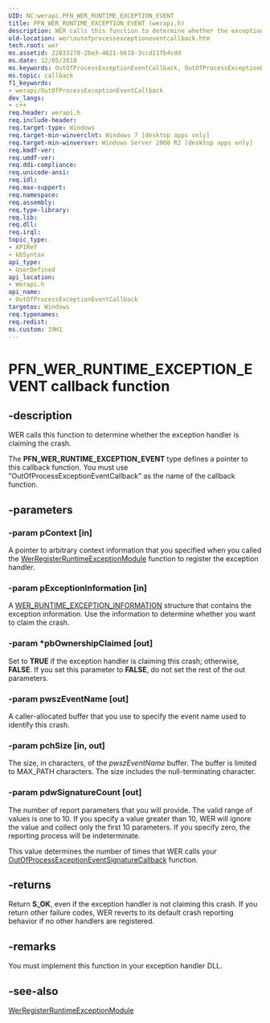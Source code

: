 ```yaml
---
UID: NC:werapi.PFN_WER_RUNTIME_EXCEPTION_EVENT
title: PFN_WER_RUNTIME_EXCEPTION_EVENT (werapi.h)
description: WER calls this function to determine whether the exception handler is claiming the crash.
old-location: wer\outofprocessexceptioneventcallback.htm
tech.root: wer
ms.assetid: 22033278-2be3-4621-b618-3ccd21fb4cdd
ms.date: 12/05/2018
ms.keywords: OutOfProcessExceptionEventCallback, OutOfProcessExceptionEventCallback callback function [Windows Error Reporting], PFN_WER_RUNTIME_EXCEPTION_EVENT, PFN_WER_RUNTIME_EXCEPTION_EVENT callback, wer.outofprocessexceptioneventcallback, werapi/OutOfProcessExceptionEventCallback
ms.topic: callback
f1_keywords:
- werapi/OutOfProcessExceptionEventCallback
dev_langs:
- c++
req.header: werapi.h
req.include-header: 
req.target-type: Windows
req.target-min-winverclnt: Windows 7 [desktop apps only]
req.target-min-winversvr: Windows Server 2008 R2 [desktop apps only]
req.kmdf-ver: 
req.umdf-ver: 
req.ddi-compliance: 
req.unicode-ansi: 
req.idl: 
req.max-support: 
req.namespace: 
req.assembly: 
req.type-library: 
req.lib: 
req.dll: 
req.irql: 
topic_type:
- APIRef
- kbSyntax
api_type:
- UserDefined
api_location:
- Werapi.h
api_name:
- OutOfProcessExceptionEventCallback
targetos: Windows
req.typenames: 
req.redist: 
ms.custom: 19H1
---
```


# PFN_WER_RUNTIME_EXCEPTION_EVENT callback function


## -description


 WER calls this function to determine whether the exception handler is claiming the crash.

The <b>PFN_WER_RUNTIME_EXCEPTION_EVENT</b> type defines a pointer to this callback function. You must use "OutOfProcessExceptionEventCallback" as the name of the callback function.


## -parameters




### -param pContext [in]

A pointer to arbitrary context information that you specified when you called the <a href="https://docs.microsoft.com/windows/desktop/api/werapi/nf-werapi-werregisterruntimeexceptionmodule">WerRegisterRuntimeExceptionModule</a> function to register the exception handler.


### -param pExceptionInformation [in]

A <a href="https://docs.microsoft.com/windows/desktop/api/werapi/ns-werapi-wer_runtime_exception_information">WER_RUNTIME_EXCEPTION_INFORMATION</a> structure that contains the exception information. Use the information to determine whether you want to claim the crash.


### -param *pbOwnershipClaimed [out]

Set to <b>TRUE</b> if the exception handler is claiming this crash; otherwise, <b>FALSE</b>. If you set this parameter to <b>FALSE</b>, do not set the rest of the out parameters.


### -param pwszEventName [out]

A caller-allocated buffer that you use to specify the event name used to identify this crash.


### -param pchSize [in, out]

The size, in characters, of the <i>pwszEventName</i> buffer. The buffer is limited to MAX_PATH characters. The size includes the null-terminating character.


### -param pdwSignatureCount [out]

The number of report parameters that you will provide. The valid range of values is one to 10. If you specify a value greater than 10, WER will ignore the value and collect only the first 10 parameters. If you specify zero, the reporting process will be indeterminate.

This value determines the number of times that WER calls your <a href="https://docs.microsoft.com/windows/desktop/api/werapi/nc-werapi-pfn_wer_runtime_exception_event_signature">OutOfProcessExceptionEventSignatureCallback</a> function.


## -returns



Return <b>S_OK</b>, even if the exception handler is not claiming this crash. If you return other failure codes, WER reverts to its default crash reporting behavior if no other handlers are registered.




## -remarks



You must implement this function in your exception handler DLL.




## -see-also




<a href="https://docs.microsoft.com/windows/desktop/api/werapi/nf-werapi-werregisterruntimeexceptionmodule">WerRegisterRuntimeExceptionModule</a>
 

 

